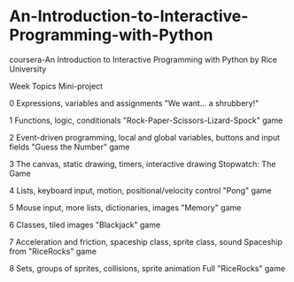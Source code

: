 An-Introduction-to-Interactive-Programming-with-Python
======================================================

coursera-An Introduction to Interactive Programming with Python by Rice University

Week	             Topics	                        Mini-project

0	Expressions, variables and assignments	"We want... a shrubbery!"

1	Functions, logic, conditionals	"Rock-Paper-Scissors-Lizard-Spock" game

2	Event-driven programming, local and global variables, buttons and input fields	"Guess the Number" game

3	The canvas, static drawing, timers, interactive drawing	Stopwatch: The Game

4	Lists, keyboard input, motion, positional/velocity control	"Pong" game

5	Mouse input, more lists, dictionaries, images	"Memory" game

6	Classes, tiled images	"Blackjack" game

7	Acceleration and friction, spaceship class, sprite class, sound	Spaceship from "RiceRocks" game

8	Sets, groups of sprites, collisions, sprite animation	Full "RiceRocks" game
